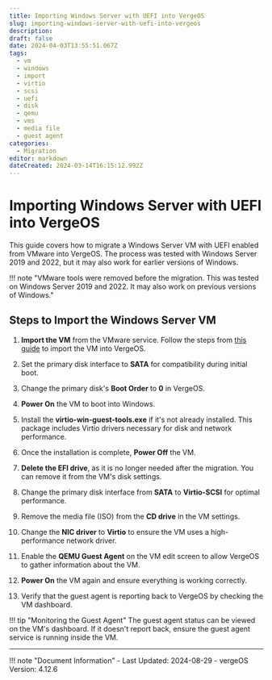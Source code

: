 ```yaml
---
title: Importing Windows Server with UEFI into VergeOS  
slug: importing-windows-server-with-uefi-into-vergeos  
description:  
draft: false  
date: 2024-04-03T13:55:51.067Z  
tags:
  - vm
  - windows
  - import
  - virtio
  - scsi
  - uefi
  - disk
  - qemu
  - vms
  - media file
  - guest agent
categories:  
  - Migration  
editor: markdown  
dateCreated: 2024-03-14T16:15:12.992Z  
---
```


# Importing Windows Server with UEFI into VergeOS

This guide covers how to migrate a Windows Server VM with UEFI enabled from VMware into VergeOS. The process was tested with Windows Server 2019 and 2022, but it may also work for earlier versions of Windows.

!!! note "VMware tools were removed before the migration. This was tested on Windows Server 2019 and 2022. It may also work on previous versions of Windows."

## Steps to Import the Windows Server VM

1. **Import the VM** from the VMware service. Follow the steps from [this guide](/product-guide/virtual-machines/import-from-vmware) to import the VM into VergeOS.
   
2. Set the primary disk interface to **SATA** for compatibility during initial boot.
   
3. Change the primary disk's **Boot Order** to **0** in VergeOS.

4. **Power On** the VM to boot into Windows.

5. Install the **virtio-win-guest-tools.exe** if it's not already installed. This package includes Virtio drivers necessary for disk and network performance.
   
6. Once the installation is complete, **Power Off** the VM.

7. **Delete the EFI drive**, as it is no longer needed after the migration. You can remove it from the VM's disk settings.

8. Change the primary disk interface from **SATA** to **Virtio-SCSI** for optimal performance.

9. Remove the media file (ISO) from the **CD drive** in the VM settings.

10. Change the **NIC driver** to **Virtio** to ensure the VM uses a high-performance network driver.

11. Enable the **QEMU Guest Agent** on the VM edit screen to allow VergeOS to gather information about the VM.

12. **Power On** the VM again and ensure everything is working correctly.

13. Verify that the guest agent is reporting back to VergeOS by checking the VM dashboard.

!!! tip "Monitoring the Guest Agent"
    The guest agent status can be viewed on the VM's dashboard. If it doesn't report back, ensure the guest agent service is running inside the VM.

---

!!! note "Document Information"
    - Last Updated: 2024-08-29
    - vergeOS Version: 4.12.6
